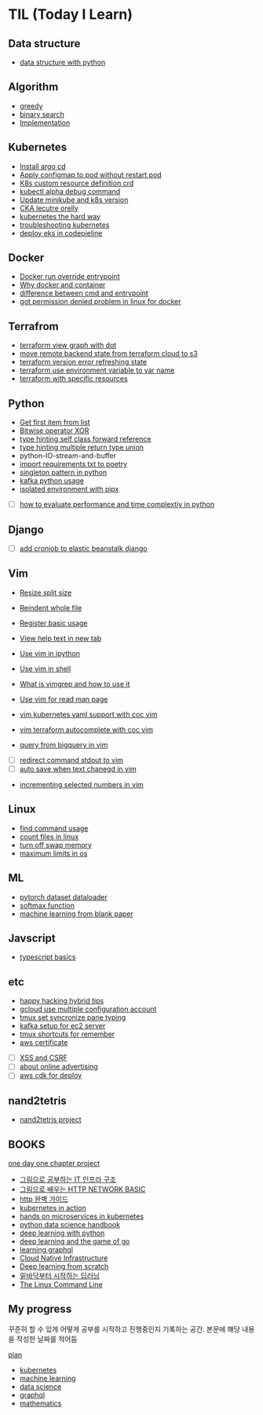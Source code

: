 # TIL (Today I Learn)

## Data structure
- [data structure with python](./data-structure/data-structure-with-python.md)

## Algorithm

- [greedy](./algorithm/greedy.md)
- [binary search](./algorithm/binary-search.md)
- [Implementation](./algorithm/Implementation.md)


## Kubernetes

- [Install argo cd](./kubernetes/install-argo-cd.md)
- [Apply configmap to pod without restart pod](./kubernetes/apply-configmap-to-pod-without-restart-pod.md)
- [K8s custom resource definition crd](./kubernetes/k8s-custom-resource-definition-crd)
- [kubectl alpha debug command](./kubernetes/kubectl-alpha-debug-command.md)
- [Update minikube and k8s version](./kubernetes/Update-minikube-and-k8s-version.md)
- [CKA lecutre orelly](./kubernetes/CKA-lecutre-orelly.md)
- [kubernetes the hard way](./kubernetes/kubernetes-the-hard-way.md)
- [troubleshooting kubernetes](./kubernetes/troubleshooting-kubernetes.md)
- [deploy eks in codepieline](./kubernetes/deploy-eks-in-codepieline.md)

## Docker

- [Docker run override entrypoint](./docker/docker-run-override-entrypoint.md)
- [Why docker and container](./docker/why-docker-and-container.md)
- [difference between cmd and entrypoint](./docker/difference-between-cmd-and-entrypoint.md)
- [got permission denied problem in linux for docker](./docker/got-permission-denied-problem-in-linux-for-docker.md)

## Terrafrom

- [terraform view graph with dot](./terraform/terraform-view-graph-with-dot.md)
- [move remote backend state from terraform cloud to s3](./terraform/move-remote-backend-state-from-terraform-cloud-to-s3.md)
- [terraform version error refreshing state](./terraform/terrafor-version-error-refreshing-state.md)
- [terraform use environment variable to var name](./terraform/terraform-use-environment-variable-to-var-name.md)
- [terraform with specific resources](./terraform/terraform-with-specific-resources.md)


## Python

- [Get first item from list](./python/get-first-item-from-list.md)
- [Bitwise operator XOR](./python/Bitwise-operator-XOR.md)
- [type hinting self class forward reference](./python/type-hinting-self-class-forward-reference.md)
- [type hinting multiple return type union](./python/type-hinting-multiple-return-type-union.md)
- python-IO-stream-and-buffer
- [import requirements txt to poetry](./python/import-requirements-txt-to-poetry.md)
- [singleton pattern in python](./python/singleton-pattern-in-python.md)
- [kafka python usage](./python/kafka-python-usage.md)
- [isolated environment with pipx](./python/isolated-environment-with-pipx.md)
- [ ] [how to evaluate performance and time complextiy in python](./python/how-to-evaluate-performance-and-time-complextiy-in-python.md)

## Django
- [ ] [add cronjob to elastic beanstalk django](./django/add-cronjob-to-elastic-beanstalk-django.md)

## Vim

- [Resize split size](./vim/resize-split-size.md)
- [Reindent whole file](./vim/reindent-whole-file)
- [Register basic usage](./vim/Register-basic-usage.md)
- [View help text in new tab](./vim/View-help-text-in-new-tab.md)

- [Use vim in ipython](./vim/Use-vim-in-ipython.md)
- [Use vim in shell](./vim/Use-vim-in-shell.md)
- [What is vimgrep and how to use it](./vim/What-is-vimgrep-and-how-to-use-it.md)
- [Use vim for read man page](./vim/Use-vim-for-read-man-page.md)
- [vim kubernetes yaml support with coc vim](./vim/vim-kubernetes-yaml-support-with-coc-vim.md)
- [vim terraform autocomplete with coc vim](./vim/vim-terraform-autocomplete-with-coc-vim.md)
- [query from bigquery in vim](./vim/query-from-bigquery-in-vim.md)
- [ ] [redirect command stdout to vim](./vim//redirect-command-stdout-to-vim.md)
- [ ] [auto save when text chanegd in vim](./vim/auto-save-when-text-chanegd-in-vim.md)
- [incrementing selected numbers in vim](./vim/incrementing-selected-numbers-in-vim.md)


## Linux

- [find command usage](./linux/find-command-usage.md)
- [count files in linux](./linux/count-files-in-linux.md)
- [turn off swap memory](./linux/turn-off-swap-memory.md)
- [maximum limits in os](./linux/maximum-limits-in-os.md)

## ML

- [pytorch dataset dataloader](./ML/pytorch-dataset-dataloader.md)
- [softmax function](./ML/softmax-function.md)
- [machine learning from blank paper](./ML/machine-learning-from-blank-paper.md)

## Javscript
- [typescript basics](./javascript/typescript-basics.md)

## etc

- [happy hacking hybrid tips](./etc/happy-hacking-hybrid-tips.md)
- [gcloud use multiple configuration account](./etc/gcloud-use-multiple-configuration-account.md)
- [tmux set syncronize pane typing](./etc/tmux-set-syncronize-pane-typing.md)
- [kafka setup for ec2 server](./etc/kafka-setup-for-ec2-server.md)
- [tmux shortcuts for remember](./etc/tmux-shortcuts-for-remember.md)
- [aws certificate](./etc/aws-certificate.md)
- [ ] [XSS and CSRF](./etc/cxx-and-csrf.md)
- [ ] [about online advertising](./etc/about-online-advertising.md)
- [ ] [aws cdk for deploy](./etc/aws-cdk-for-deploy.md)

## nand2tetris
- [nand2tetris project](./nand2tetris/nand2tetris.md)

## BOOKS

[one day one chapter project](./books/one-day-one-chapter.md)

- [그림으로 공부하는 IT 인프라 구조](./books/infra-structure-with-pictures.md)
- [그림으로 배우는 HTTP NETWORK BASIC](./books/HTTP-NETWORK-BASIC-with-pictures.md)
- [http 완벽 가이드](./books/http.md)
- [kubernetes in action](./books/kubernetes-in-action.md)
- [hands on microservices in kubernetes](./books/hands-on-microservices-in-kubernetes.md)
- [python data science handbook](./books/python-data-science-handbook.md)
- [deep learning with python](./books/deep-learning-with-python.md)
- [deep learning and the game of go](./books/deep-learning-and-the-game-of-go.md)
- [learning graphql](./books/learning-graphql.md)
- [Cloud Native Infrastructure](./books/Cloud-Native-Infrastructure.md)
- [Deep learning from scratch](./books/deep-learning-from-scratch.md)
- [밑바닥부터 시작하는 딥러닝](./books/밑바닥부터-시작하는-딥러닝.md)
- [The Linux Command Line](./books/The-Linux-Command-Line.md)


## My progress

꾸준히 할 수 있게 어떻게 공부를 시작하고 진행중인지 기록하는 공간. 본문에 해당 내용을 작성한 날짜를 적어둠

[plan](./my-progress/plan.md)

- [kubernetes](./my-progress/kubernetes.md)
- [machine learning](./my-progress/machine-learning.md)
- [data science](./my-progress/data-science.md)
- [graphql](./my-progress/graphql.md)
- [mathematics](./my-progress/mathematics.md)
